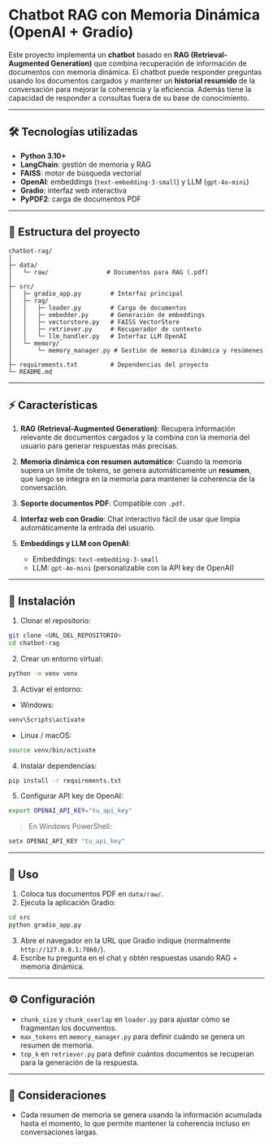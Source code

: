 # Chatbot RAG con Memoria Dinámica (OpenAI + Gradio)

Este proyecto implementa un **chatbot** basado en **RAG (Retrieval-Augmented Generation)** que combina recuperación de información de documentos con memoria dinámica. El chatbot puede responder preguntas usando los documentos cargados y mantener un **historial resumido** de la conversación para mejorar la coherencia y la eficiencia. Además tiene la capacidad de responder a consultas fuera de su base de conocimiento. 

---

## 🛠 Tecnologías utilizadas

* **Python 3.10+**
* **LangChain**: gestión de memoria y RAG
* **FAISS**: motor de búsqueda vectorial
* **OpenAI**: embeddings (`text-embedding-3-small`) y LLM (`gpt-4o-mini`)
* **Gradio**: interfaz web interactiva
* **PyPDF2**: carga de documentos PDF

---

## 📂 Estructura del proyecto

```
chatbot-rag/
│
├─ data/
│   └─ raw/                # Documentos para RAG (.pdf)
│
├─ src/
│   ├─ gradio_app.py        # Interfaz principal
│   ├─ rag/
│   │   ├─ loader.py        # Carga de documentos
│   │   ├─ embedder.py      # Generación de embeddings
│   │   ├─ vectorstore.py   # FAISS VectorStore
│   │   ├─ retriever.py     # Recuperador de contexto
│   │   └─ llm_handler.py   # Interfaz LLM OpenAI
│   └─ memory/
│       └─ memory_manager.py # Gestión de memoria dinámica y resúmenes
│
├─ requirements.txt         # Dependencias del proyecto
└─ README.md
```

---

## ⚡ Características

1. **RAG (Retrieval-Augmented Generation)**:
   Recupera información relevante de documentos cargados y la combina con la memoria del usuario para generar respuestas más precisas.

2. **Memoria dinámica con resumen automático**:
   Cuando la memoria supera un límite de tokens, se genera automáticamente un **resumen**, que luego se integra en la memoria para mantener la coherencia de la conversación.

3. **Soporte documentos PDF**:
   Compatible con `.pdf`.

4. **Interfaz web con Gradio**:
   Chat interactivo fácil de usar que limpia automáticamente la entrada del usuario.

5. **Embeddings y LLM con OpenAI**:

   * Embeddings: `text-embedding-3-small`
   * LLM: `gpt-4o-mini` (personalizable con la API key de OpenAI)

---

## 🚀 Instalación

1. Clonar el repositorio:

```bash
git clone <URL_DEL_REPOSITORIO>
cd chatbot-rag
```

2. Crear un entorno virtual:

```bash
python -m venv venv
```

3. Activar el entorno:

* Windows:

```bash
venv\Scripts\activate
```

* Linux / macOS:

```bash
source venv/bin/activate
```

4. Instalar dependencias:

```bash
pip install -r requirements.txt
```

5. Configurar API key de OpenAI:

```bash
export OPENAI_API_KEY="tu_api_key"
```

> En Windows PowerShell:

```powershell
setx OPENAI_API_KEY "tu_api_key"
```

---

## 📝 Uso

1. Coloca tus documentos PDF en `data/raw/`.
2. Ejecuta la aplicación Gradio:

```bash
cd src
python gradio_app.py
```

3. Abre el navegador en la URL que Gradio indique (normalmente `http://127.0.0.1:7860/`).
4. Escribe tu pregunta en el chat y obtén respuestas usando RAG + memoria dinámica.

---

## ⚙ Configuración

* `chunk_size` y `chunk_overlap` en `loader.py` para ajustar cómo se fragmentan los documentos.
* `max_tokens` en `memory_manager.py` para definir cuándo se genera un resumen de memoria.
* `top_k` en `retriever.py` para definir cuántos documentos se recuperan para la generación de la respuesta.

---

## 📌 Consideraciones

* Cada resumen de memoria se genera usando la información acumulada hasta el momento, lo que permite mantener la coherencia incluso en conversaciones largas.

